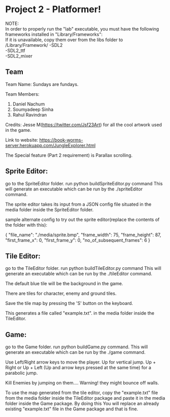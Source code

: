 # Project 2 - Platformer!

NOTE:<br />
In order to properly run the "lab" executable, you must have the following frameworks installed in "Library/Frameworks":<br />
If it is unavailable, copy them over from the libs folder to /Library/Framework/
-SDL2<br />
-SDL2_ttf<br />
-SDL2_mixer<br />

## Team

Team Name: Sundays are fundays.

Team Members:
1. Daniel Nachum
2. Soumyadeep Sinha
3. Rahul Ravindran

Credits: Jesse M(https://twitter.com/Jsf23Art) for all the cool artwork used in the game.

Link to website: https://book-worms-server.herokuapp.com/JungleExplorer.html

The Special feature (Part 2 requirement) is Parallax scrolling.



## Sprite Editor:
go to the SpriteEditor folder.
run python buildSpriteEditor.py command
This will generate an executable which can be run by the ./spriteEditor command.

The sprite editor takes its input from a JSON config file situated in the media folder inside the SpriteEditor folder.

sample alternate config to try out the sprite editor(replace the contents of the folder with this):

{
  "file_name": "./media/sprite.bmp",
  "frame_width": 75,
  "frame_height": 87,
  "first_frame_x": 0,
  "first_frame_y": 0,
  "no_of_subsequent_frames": 6
}


## Tile Editor:
go to the TileEditor folder.
run python buildTileEditor.py command
This will generate an executable which can be run by the ./tileEditor command.

The default blue tile will be the background in the game.

There are tiles for character, enemy and ground tiles.

Save the tile map by pressing the 'S' button on the keyboard.

This generates a file called "example.txt". in the media folder inside the TileEditor.

## Game:
go to the Game folder.
run python buildGame.py command.
This will generate an executable which can be run by the ./game command.

Use Left/Right arrow keys to move the player.
Up for vertical jump.
Up + Right or Up + Left (Up and arrow keys pressed at the same time) for a parabolic jump.


Kill Enemies by jumping on them.... Warning! they might bounce off walls.


To use the map generated from the tile editor, copy the "example.txt" file from the media folder inside the TileEditor
package and paste it in the media folder inside the Game package. By doing this You will replace an already existing
"example.txt" file in the Game package and that is fine.



